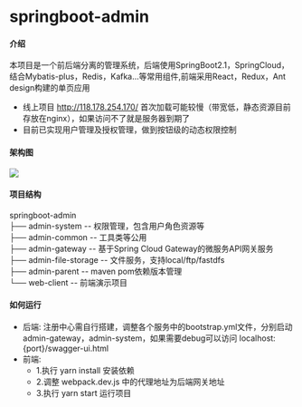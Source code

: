 # springboot-admin

#### 介绍

本项目是一个前后端分离的管理系统，后端使用SpringBoot2.1，SpringCloud，结合Mybatis-plus，Redis，Kafka...等常用组件,前端采用React，Redux，Ant design构建的单页应用

* 线上项目 http://118.178.254.170/  首次加载可能较慢（带宽低，静态资源目前存放在nginx），如果访问不了就是服务器到期了
* 目前已实现用户管理及授权管理，做到按钮级的动态权限控制

#### 架构图

<img src="https://gitee.com/sowho.github.io/springboot-admin/raw/develop/doc/1.png"/>

#### 项目结构

springboot-admin  
├── admin-system  -- 权限管理，包含用户角色资源等  
├── admin-common -- 工具类等公用  
├── admin-gateway -- 基于Spring Cloud Gateway的微服务API网关服务  
├── admin-file-storage -- 文件服务，支持local/ftp/fastdfs  
├── admin-parent -- maven pom依赖版本管理  
└── web-client -- 前端演示项目  

#### 如何运行

* 后端:
      注册中心需自行搭建，调整各个服务中的bootstrap.yml文件，分别启动 admin-gateway，admin-system，如果需要debug可以访问 localhost:{port}/swagger-ui.html
* 前端:  
  * 1.执行 yarn install 安装依赖  
  * 2.调整 webpack.dev.js 中的代理地址为后端网关地址
  * 3.执行 yarn start 运行项目